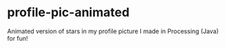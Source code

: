 # profile-pic-animated

Animated version of stars in my profile picture I made in Processing (Java) for fun!

